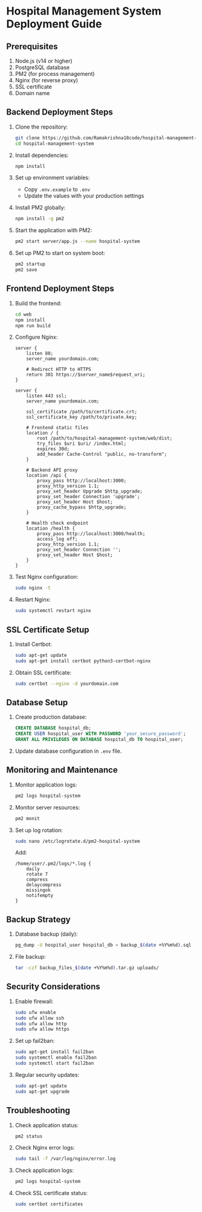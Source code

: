 # Hospital Management System Deployment Guide

## Prerequisites

1. Node.js (v14 or higher)
2. PostgreSQL database
3. PM2 (for process management)
4. Nginx (for reverse proxy)
5. SSL certificate
6. Domain name

## Backend Deployment Steps

1. Clone the repository:
   ```bash
   git clone https://github.com/Ramakrishna18code/hospital-management-system.git
   cd hospital-management-system
   ```

2. Install dependencies:
   ```bash
   npm install
   ```

3. Set up environment variables:
   - Copy `.env.example` to `.env`
   - Update the values with your production settings

4. Install PM2 globally:
   ```bash
   npm install -g pm2
   ```

5. Start the application with PM2:
   ```bash
   pm2 start server/app.js --name hospital-system
   ```

6. Set up PM2 to start on system boot:
   ```bash
   pm2 startup
   pm2 save
   ```

## Frontend Deployment Steps

1. Build the frontend:
   ```bash
   cd web
   npm install
   npm run build
   ```

2. Configure Nginx:
   ```nginx
   server {
       listen 80;
       server_name yourdomain.com;

       # Redirect HTTP to HTTPS
       return 301 https://$server_name$request_uri;
   }

   server {
       listen 443 ssl;
       server_name yourdomain.com;

       ssl_certificate /path/to/certificate.crt;
       ssl_certificate_key /path/to/private.key;

       # Frontend static files
       location / {
           root /path/to/hospital-management-system/web/dist;
           try_files $uri $uri/ /index.html;
           expires 30d;
           add_header Cache-Control "public, no-transform";
       }

       # Backend API proxy
       location /api {
           proxy_pass http://localhost:3000;
           proxy_http_version 1.1;
           proxy_set_header Upgrade $http_upgrade;
           proxy_set_header Connection 'upgrade';
           proxy_set_header Host $host;
           proxy_cache_bypass $http_upgrade;
       }

       # Health check endpoint
       location /health {
           proxy_pass http://localhost:3000/health;
           access_log off;
           proxy_http_version 1.1;
           proxy_set_header Connection '';
           proxy_set_header Host $host;
       }
   }
   ```

3. Test Nginx configuration:
   ```bash
   sudo nginx -t
   ```

4. Restart Nginx:
   ```bash
   sudo systemctl restart nginx
   ```

## SSL Certificate Setup

1. Install Certbot:
   ```bash
   sudo apt-get update
   sudo apt-get install certbot python3-certbot-nginx
   ```

2. Obtain SSL certificate:
   ```bash
   sudo certbot --nginx -d yourdomain.com
   ```

## Database Setup

1. Create production database:
   ```sql
   CREATE DATABASE hospital_db;
   CREATE USER hospital_user WITH PASSWORD 'your_secure_password';
   GRANT ALL PRIVILEGES ON DATABASE hospital_db TO hospital_user;
   ```

2. Update database configuration in `.env` file.

## Monitoring and Maintenance

1. Monitor application logs:
   ```bash
   pm2 logs hospital-system
   ```

2. Monitor server resources:
   ```bash
   pm2 monit
   ```

3. Set up log rotation:
   ```bash
   sudo nano /etc/logrotate.d/pm2-hospital-system
   ```
   Add:
   ```
   /home/user/.pm2/logs/*.log {
       daily
       rotate 7
       compress
       delaycompress
       missingok
       notifempty
   }
   ```

## Backup Strategy

1. Database backup (daily):
   ```bash
   pg_dump -U hospital_user hospital_db > backup_$(date +%Y%m%d).sql
   ```

2. File backup:
   ```bash
   tar -czf backup_files_$(date +%Y%m%d).tar.gz uploads/
   ```

## Security Considerations

1. Enable firewall:
   ```bash
   sudo ufw enable
   sudo ufw allow ssh
   sudo ufw allow http
   sudo ufw allow https
   ```

2. Set up fail2ban:
   ```bash
   sudo apt-get install fail2ban
   sudo systemctl enable fail2ban
   sudo systemctl start fail2ban
   ```

3. Regular security updates:
   ```bash
   sudo apt-get update
   sudo apt-get upgrade
   ```

## Troubleshooting

1. Check application status:
   ```bash
   pm2 status
   ```

2. Check Nginx error logs:
   ```bash
   sudo tail -f /var/log/nginx/error.log
   ```

3. Check application logs:
   ```bash
   pm2 logs hospital-system
   ```

4. Check SSL certificate status:
   ```bash
   sudo certbot certificates
   ```